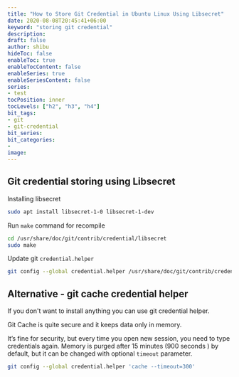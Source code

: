 ```yaml
---
title: "How to Store Git Credential in Ubuntu Linux Using Libsecret"
date: 2020-08-08T20:45:41+06:00
keyword: "storing git credential"
description:
draft: false
author: shibu
hideToc: false
enableToc: true
enableTocContent: false
enableSeries: true
enableSeriesContent: false
series:
- test
tocPosition: inner
tocLevels: ["h2", "h3", "h4"]
bit_tags:
- git
- git-credential
bit_series:
bit_categories:
-
image:
---
```


## Git credential storing using Libsecret

Installing libsecret

~~~bash
sudo apt install libsecret-1-0 libsecret-1-dev
~~~

Run `make` command for recompile 

~~~bash
cd /usr/share/doc/git/contrib/credential/libsecret
sudo make
~~~

Update git `credential.helper`

~~~bash
git config --global credential.helper /usr/share/doc/git/contrib/credential/libsecret/git-credential-libsecret
~~~


## Alternative - git cache credential helper

If you don't want to install anything you can use git credential helper. 

Git Cache is quite secure and it  keeps data only in memory.   

It’s fine for security, but every time you open new session, you need to type credentials again. Memory is purged after 15 minutes (900 seconds ) by default, but it can be changed with optional `timeout` parameter.

~~~bash
git config --global credential.helper 'cache --timeout=300'
~~~




<!-- ref: https://www.softwaredeveloper.blog/git-credential-storage-libsecret -->


